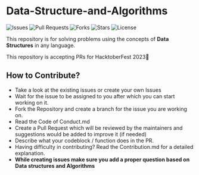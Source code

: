 # Data-Structure-and-Algorithms

![Issues](https://img.shields.io/github/issues/pccoe-acm-hacktoberfest-2023/Data-Structure-and-Algorithms)
![Pull Requests](https://img.shields.io/github/issues-pr/pccoe-acm-hacktoberfest-2023/Data-Structure-and-Algorithms)
![Forks](https://img.shields.io/github/forks/pccoe-acm-hacktoberfest-2023/Data-Structure-and-Algorithms)
![Stars](https://img.shields.io/github/stars/pccoe-acm-hacktoberfest-2023/Data-Structure-and-Algorithms)
![License](https://img.shields.io/github/license/pccoe-acm-hacktoberfest-2023/Data-Structure-and-Algorithms)

This repository is for solving problems using the concepts of **Data Structures** in any language.

This repository is accepting PRs for HacktoberFest 2023🤩

## How to Contribute?
- Take a look at the existing issues or create your own Issues
- Wait for the issue to be assigned to you after which you can start working on it.
- Fork the Repository and create a branch for the issue you are working on.
- Read the Code of Conduct.md
- Create a Pull Request which will be reviewed by the maintainers and suggestions would be added to improve it (if needed)
- Describe what your codeblock / function does in the PR.
- Having difficulty in contributing? Read the Contribution.md for a detailed explanation.  
- **While creating issues make sure you add a proper question based on Data structures and Algorithms**